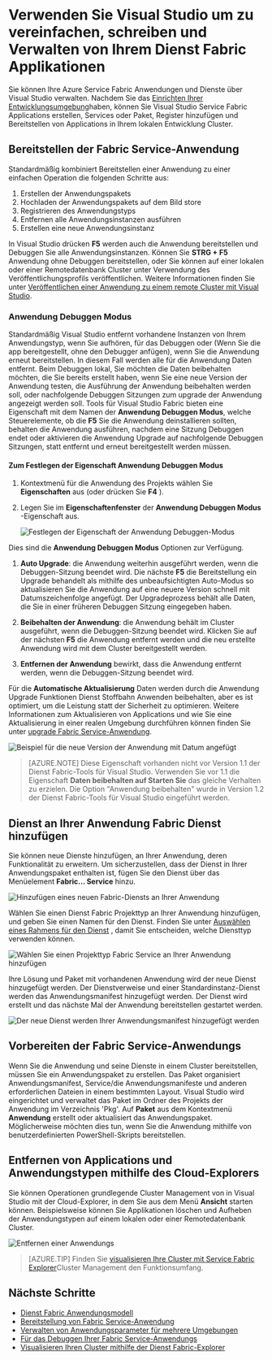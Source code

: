 <properties
   pageTitle="Verwalten Ihrer Anwendung in Visual Studio | Microsoft Azure"
   description="Formular mit Visual Studio erstellen, entwickeln, packen, bereitstellen und Debuggen von Applications Dienst Fabric und Dienstleistungen."
   services="service-fabric"
   documentationCenter=".net"
   authors="seanmck"
   manager="timlt"
   editor=""/>

<tags
   ms.service="service-fabric"
   ms.devlang="dotnet"
   ms.topic="article"
   ms.tgt_pltfrm="na"
   ms.workload="na"
   ms.date="09/09/2016"
   ms.author="seanmck;mikhegn"/>

# <a name="use-visual-studio-to-simplify-writing-and-managing-your-service-fabric-applications"></a>Verwenden Sie Visual Studio um zu vereinfachen, schreiben und Verwalten von Ihrem Dienst Fabric Applikationen

Sie können Ihre Azure Service Fabric Anwendungen und Dienste über Visual Studio verwalten. Nachdem Sie das [Einrichten Ihrer Entwicklungsumgebung](service-fabric-get-started.md)haben, können Sie Visual Studio Service Fabric Applications erstellen, Services oder Paket, Register hinzufügen und Bereitstellen von Applications in Ihrem lokalen Entwicklung Cluster.

## <a name="deploy-your-service-fabric-application"></a>Bereitstellen der Fabric Service-Anwendung

Standardmäßig kombiniert Bereitstellen einer Anwendung zu einer einfachen Operation die folgenden Schritte aus:

1. Erstellen der Anwendungspakets
2. Hochladen der Anwendungspakets auf dem Bild store
3. Registrieren des Anwendungstyps
4. Entfernen alle Anwendungsinstanzen ausführen
5. Erstellen eine neue Anwendungsinstanz

In Visual Studio drücken **F5** werden auch die Anwendung bereitstellen und Debuggen Sie alle Anwendungsinstanzen. Können Sie **STRG + F5** Anwendung ohne Debuggen bereitstellen, oder Sie können auf einer lokalen oder einer Remotedatenbank Cluster unter Verwendung des Veröffentlichungsprofils veröffentlichen. Weitere Informationen finden Sie unter [Veröffentlichen einer Anwendung zu einem remote Cluster mit Visual Studio](service-fabric-publish-app-remote-cluster.md).

### <a name="application-debug-mode"></a>Anwendung Debuggen Modus

Standardmäßig Visual Studio entfernt vorhandene Instanzen von Ihrem Anwendungstyp, wenn Sie aufhören, für das Debuggen oder (Wenn Sie die app bereitgestellt, ohne den Debugger anfügen), wenn Sie die Anwendung erneut bereitstellen. In diesem Fall werden alle für die Anwendung Daten entfernt. Beim Debuggen lokal, Sie möchten die Daten beibehalten möchten, die Sie bereits erstellt haben, wenn Sie eine neue Version der Anwendung testen, die Ausführung der Anwendung beibehalten werden soll, oder nachfolgende Debuggen Sitzungen zum upgrade der Anwendung angezeigt werden soll. Tools für Visual Studio Fabric bieten eine Eigenschaft mit dem Namen der **Anwendung Debuggen Modus**, welche Steuerelemente, ob die **F5** Sie die Anwendung deinstallieren sollten, behalten die Anwendung ausführen, nachdem eine Sitzung Debuggen endet oder aktivieren die Anwendung Upgrade auf nachfolgende Debuggen Sitzungen, statt entfernt und erneut bereitgestellt werden müssen.

#### <a name="to-set-the-application-debug-mode-property"></a>Zum Festlegen der Eigenschaft Anwendung Debuggen Modus

1. Kontextmenü für die Anwendung des Projekts wählen Sie **Eigenschaften** aus (oder drücken Sie **F4** ).
2. Legen Sie im **Eigenschaftenfenster** der **Anwendung Debuggen Modus** -Eigenschaft aus.

    ![Festlegen der Eigenschaft der Anwendung Debuggen-Modus][debugmodeproperty]

Dies sind die **Anwendung Debuggen Modus** Optionen zur Verfügung.

1. **Auto Upgrade**: die Anwendung weiterhin ausgeführt werden, wenn die Debuggen-Sitzung beendet wird. Die nächste **F5** die Bereitstellung ein Upgrade behandelt als mithilfe des unbeaufsichtigten Auto-Modus so aktualisieren Sie die Anwendung auf eine neuere Version schnell mit Datumszeichenfolge angefügt. Der Upgradeprozess behält alle Daten, die Sie in einer früheren Debuggen Sitzung eingegeben haben.

2. **Beibehalten der Anwendung**: die Anwendung behält im Cluster ausgeführt, wenn die Debuggen-Sitzung beendet wird. Klicken Sie auf der nächsten **F5** die Anwendung entfernt werden und die neu erstellte Anwendung wird mit dem Cluster bereitgestellt werden.

3. **Entfernen der Anwendung** bewirkt, dass die Anwendung entfernt werden, wenn die Debuggen-Sitzung beendet wird.

Für die **Automatische Aktualisierung** Daten werden durch die Anwendung Upgrade Funktionen Dienst Stoffbahn Anwenden beibehalten, aber es ist optimiert, um die Leistung statt der Sicherheit zu optimieren. Weitere Informationen zum Aktualisieren von Applications und wie Sie eine Aktualisierung in einer realen Umgebung durchführen können finden Sie unter [upgrade Fabric Service-Anwendung](service-fabric-application-upgrade.md).

![Beispiel für die neue Version der Anwendung mit Datum angefügt][preservedata]

>[AZURE.NOTE] Diese Eigenschaft vorhanden nicht vor Version 1.1 der Dienst Fabric-Tools für Visual Studio. Verwenden Sie vor 1.1 die Eigenschaft **Daten beibehalten auf Starten Sie** das gleiche Verhalten zu erzielen. Die Option "Anwendung beibehalten" wurde in Version 1.2 der Dienst Fabric-Tools für Visual Studio eingeführt werden.

## <a name="add-a-service-to-your-service-fabric-application"></a>Dienst an Ihrer Anwendung Fabric Dienst hinzufügen

Sie können neue Dienste hinzufügen, an Ihrer Anwendung, deren Funktionalität zu erweitern.  Um sicherzustellen, dass der Dienst in Ihrer Anwendungspaket enthalten ist, fügen Sie den Dienst über das Menüelement **Fabric... Service** hinzu.

![Hinzufügen eines neuen Fabric-Diensts an Ihrer Anwendung][newservice]

Wählen Sie einen Dienst Fabric Projekttyp an Ihrer Anwendung hinzufügen, und geben Sie einen Namen für den Dienst.  Finden Sie unter [Auswählen eines Rahmens für den Dienst](service-fabric-choose-framework.md) , damit Sie entscheiden, welche Diensttyp verwenden können.

![Wählen Sie einen Projekttyp Fabric Service an Ihrer Anwendung hinzufügen][addserviceproject]

Ihre Lösung und Paket mit vorhandenen Anwendung wird der neue Dienst hinzugefügt werden. Der Dienstverweise und einer Standardinstanz-Dienst werden das Anwendungsmanifest hinzugefügt werden. Der Dienst wird erstellt und das nächste Mal der Anwendung bereitstellen gestartet werden.

![Der neue Dienst werden Ihrer Anwendungsmanifest hinzugefügt werden][newserviceapplicationmanifest]

## <a name="package-your-service-fabric-application"></a>Vorbereiten der Fabric Service-Anwendungs

Wenn Sie die Anwendung und seine Dienste in einem Cluster bereitstellen, müssen Sie ein Anwendungspaket zu erstellen.  Das Paket organisiert Anwendungsmanifest, Service/die Anwendungsmanifeste und anderen erforderlichen Dateien in einem bestimmten Layout.  Visual Studio wird eingerichtet und verwaltet das Paket im Ordner des Projekts der Anwendung im Verzeichnis 'Pkg'.  Auf **Paket** aus dem Kontextmenü **Anwendung** erstellt oder aktualisiert das Anwendungspaket.  Möglicherweise möchten dies tun, wenn Sie die Anwendung mithilfe von benutzerdefinierten PowerShell-Skripts bereitstellen.

## <a name="remove-applications-and-application-types-using-cloud-explorer"></a>Entfernen von Applications und Anwendungstypen mithilfe des Cloud-Explorers

Sie können Operationen grundlegende Cluster Management von in Visual Studio mit der Cloud-Explorer, in dem Sie aus dem Menü **Ansicht** starten können. Beispielsweise können Sie Applikationen löschen und Aufheben der Anwendungstypen auf einem lokalen oder einer Remotedatenbank Cluster.

![Entfernen einer Anwendungs](./media/service-fabric-manage-application-in-visual-studio/removeapplication.png)

>[AZURE.TIP] Finden Sie [visualisieren Ihre Cluster mit Service Fabric Explorer](service-fabric-visualizing-your-cluster.md)Cluster Management den Funktionsumfang.


<!--Every topic should have next steps and links to the next logical set of content to keep the customer engaged-->
## <a name="next-steps"></a>Nächste Schritte

- [Dienst Fabric Anwendungsmodell](service-fabric-application-model.md)
- [Bereitstellung von Fabric Service-Anwendung](service-fabric-deploy-remove-applications.md)
- [Verwalten von Anwendungsparameter für mehrere Umgebungen](service-fabric-manage-multiple-environment-app-configuration.md)
- [Für das Debuggen Ihrer Fabric Service-Anwendungs](service-fabric-debugging-your-application.md)
- [Visualisieren Ihren Cluster mithilfe der Dienst Fabric-Explorer](service-fabric-visualizing-your-cluster.md)

<!--Image references-->
[addserviceproject]:./media/service-fabric-manage-application-in-visual-studio/addserviceproject.png
[manageservicefabric]: ./media/service-fabric-manage-application-in-visual-studio/manageservicefabric.png
[newservice]:./media/service-fabric-manage-application-in-visual-studio/newservice.png
[newserviceapplicationmanifest]:./media/service-fabric-manage-application-in-visual-studio/newserviceapplicationmanifest.png
[preservedata]:./media/service-fabric-manage-application-in-visual-studio/preservedata.png
[debugmodeproperty]:./media/service-fabric-manage-application-in-visual-studio/debugmodeproperty.png
